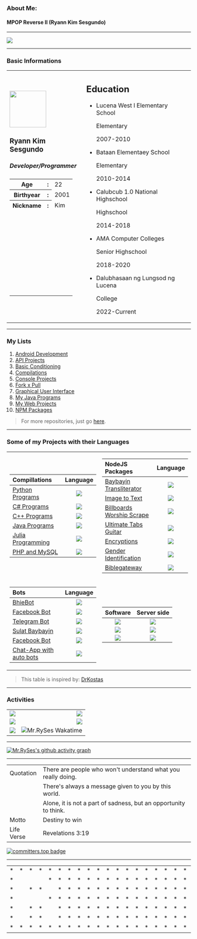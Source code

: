 ### About Me:
#### MPOP Reverse II (Ryann Kim Sesgundo)

---

![](https://readme-typing-svg.demolab.com?font=Times+new+Roman&size=18&duration=2500&pause=500&width=500&vCenter=true&center=true&height=25&lines=I+am+RyannKim327;Android+Application+Developer;Backend+Developer;Soon+to+be+a+Full+Stack+Developer)

---
### Basic Informations
<table>
	<tr>
		<td>
			<img src="https://ryannkim327.vercel.app/img/ako.png" height="100">
			<h3>Ryann Kim Sesgundo</h3>
			<h5>Developer/Programmer</h5>
			<table>
				<tr>
					<th>
						Age
					</th>
					<th>:
					</th>
					<td>
						22
					</td>
				</tr>
				<tr>
					<th>
						Birthyear
					</th>
					<th>:
					</th>
					<td>
						2001
					</td>
				<tr>
					<th>
						Nickname
					</th>
					<th>:
					</th>
					<td>
						Kim
					</td>
				</tr>
				<tr>
				<td></td>
				<td></td>
				<td></td>
				</tr>
				<tr>
				<td><br><br><br><br><br><br><br><br><br><br><br></td>
				<td><br><br><br><br><br><br><br><br><br><br><br></td>
				<td><br><br><br><br><br><br><br><br><br><br><br></td>
				</tr>
			</table>
		</td>
		<td>
			<h2>Education</h2>
			<ul>
				<li>Lucena West I Elementary School
					<p>Elementary</p>
					<p>2007-2010</p>
				</li>
				<li>Bataan Elementaey School
					<p>Elementary</p>
					<p>2010-2014</p>
				</li>
				<li>Calubcub 1.0 National Highschool
					<p>Highschool</p>
					<p>2014-2018</p>
				</li>
				<li>AMA Computer Colleges
					<p>Senior Highschool</p>
					<p>2018-2020</p>
				</li>
				<li>Dalubhasaan ng Lungsod ng Lucena
					<p>College</p>
					<p>2022-Current</p>
				</li>
			</ul>
		</td>
	</tr>
</table>

---
### My Lists
1. [Android Development](https://github.com/stars/RyannKim327/lists/android-development)
2. [API Projects](https://github.com/stars/RyannKim327/lists/api-projects)
3. [Basic Conditioning](https://github.com/stars/RyannKim327/lists/basic-conditioning)
4. [Compilations](https://github.com/stars/RyannKim327/lists/compillation)
5. [Console Projects](https://github.com/stars/RyannKim327/lists/console-projects)
6. [Fork x Pull](https://github.com/stars/RyannKim327/lists/fork-x-pull)
7. [Graphical User Interface](https://github.com/stars/RyannKim327/lists/gui)
8. [My Java Programs](https://github.com/stars/RyannKim327/lists/my-java-programs)
9. [My Web Projects](https://github.com/stars/RyannKim327/lists/my-web-projects)
10. [NPM Packages](https://github.com/stars/RyannKim327/lists/npm-packages)

> For more repositories, just go [here](https://github.com/stars/RyannKim327/lists/my-repos).

---

### Some of my Projects with their Languages
<table>
<tr>
<td>

| Compillations | Language |
| :--- | :---: |
| [Python Programs](https://github.com/RyannKim327/Python-Programming-Compillation) | ![](https://img.shields.io/badge/-Python-black?color=3572A5&style=flat) |
| [C# Programs](https://github.com/RyannKim327/C-Sharp-Compillations) | ![](https://img.shields.io/badge/-C_Sharp-black?color=178600&style=flat) |
| [C++ Programs](https://github.com/RyannKim327/cpp-compilled-programs) | ![](https://img.shields.io/badge/-CPP-black?color=f34b7d&style=flat) |
| [Java Programs](https://github.com/RyannKim327/Java-compilled-programs) | ![](https://img.shields.io/badge/-Java-black?color=b07219&style=flat) |
| [Julia Programming](https://github.com/RyannKim327/Julia-Compillation-Projects) | ![](https://img.shields.io/badge/-Julia-black?color=a270ba&style=flat) |
| [PHP and MySQL](https://github.com/RyannKim327/Basic-CRUD-in-PHP-and-MySQL) | ![](https://img.shields.io/badge/MySQL-PHP-black?color=4F5D95&style=flat) |

</td>
<td>

| NodeJS Packages | Language |
| :--- | :---: |
| [Baybayin Transliterator](https://github.com/RyannKim327/Baybayin-Transliterator) | ![](https://img.shields.io/badge/Javascript-NodeJS-black?color=336633&style=flat) |
| [Image to Text](https://github.com/RyannKim327/image-to-text) | ![](https://img.shields.io/badge/Javascript-NodeJS-black?color=336633&style=flat)|
| [Billboards Worship Scrape](https://github.com/RyannKim327/Billboards-worship-scrape) | ![](https://img.shields.io/badge/Javascript-NodeJS-black?color=336633&style=flat)|
| [Ultimate Tabs Guitar](https://github.com/RyannKim327/UltimateGuitar-Project) | ![](https://img.shields.io/badge/Javascript-NodeJS-black?color=336633&style=flat)|
| [Encryptions](https://github.com/RyannKim327/MPOP-Encryptions) | ![](https://img.shields.io/badge/Javascript-NodeJS-black?color=336633&style=flat)|
| [Gender Identification](https://github.com/RyannKim327/Gender-Identification) | ![](https://img.shields.io/badge/Javascript-NodeJS-black?color=336633&style=flat)|
| [Biblegateway](https://github.com/RyannKim327/biblegateway) | ![](https://img.shields.io/badge/Javascript-NodeJS-black?color=336633&style=flat)|

</td>
</tr>
<tr>
<td>

| Bots | Language |
| :--- | :---: |
| [BhieBot](https://github.com/RyannKim327/BhieBot) | ![](https://img.shields.io/badge/Javascript-NodeJS-black?color=336633&style=flat) |
| [Facebook Bot](https://github.com/RyannKim327/FacebookBot) | ![](https://img.shields.io/badge/Javascript-NodeJS-black?color=336633&style=flat) |
| [Telegram Bot](https://github.com/RyannKim327/Telegram-Bot) | ![](https://img.shields.io/badge/Javascript-NodeJS-black?color=336633&style=flat) |
| [Sulat Baybayin](https://github.com/RyannKim327/FacebookBot) | ![](https://img.shields.io/badge/-Java-black?color=b07219&style=flat) |
| [Facebook Bot](https://github.com/RyannKim327/Facebook-Bot-Python) | ![](https://img.shields.io/badge/-Python-black?color=3572A5&style=flat) |
| [Chat-App with auto bots](https://github.com/RyannKim327/chat-app) | ![](https://img.shields.io/badge/Javascript-NodeJS-black?color=336633&style=flat) |

</td>
<td>

| Software | Server side |
| :---: | :---: |
| [![](https://img.shields.io/badge/Launcher_App-Java-black?color=b07219&style=flat)](https://github.com/RyannKim327/Launcher-App) | [![](https://img.shields.io/badge/Server_Side_of_Launcher-NodeJS-black?color=336633&style=flat)](https://github.com/RyannKim327/Server-Side-of-Launcher) |
| [![](https://img.shields.io/badge/Front_end_Editor-Java-black?color=b07219&style=flat)](https://github.com/RyannKim327/Front-end-Editor) | ![](https://img.shields.io/badge/Not_found_server-PHP_MySQL-black?color=4F5D95&style=flat) |
| [![](https://img.shields.io/badge/19N0R3_Poetry_App-Java-black?color=b07219&style=flat)](https://github.com/RyannKim327/19N0R3-App) | [![](https://img.shields.io/badge/19N0R3_Server_Side-NodeJS-black?color=336633&style=flat)](https://github.com/RyannKim327/19N0R3) |

</td>
</tr>
</table>

> This table is inspired by: [DrKostas](https://github.com/drkostas)

---
### Activities
|  |  |
| :--- | ---: |
| ![](https://github-readme-stats.vercel.app/api?username=ryannkim327&show_icons=true&theme=radical) | ![](https://github-profile-summary-cards.vercel.app/api/cards/repos-per-language?username=RyannKim327&theme=radical) |
| ![](https://github-readme-stats.vercel.app/api/top-langs/?username=ryannkim327&layout=compact&theme=radical)  | ![](https://github-profile-summary-cards.vercel.app/api/cards/most-commit-language?username=RyannKim327&theme=radical) |
| ![](https://github-profile-trophy.vercel.app/?username=RyannKim327&theme=radical&column=4) | ![Mr.RySes Wakatime](https://github-readme-stats.vercel.app/api/wakatime?username=ryannkim327&theme=radical&layout=compact) |
---

[![Mr.RySes's github activity graph](https://github-readme-activity-graph.vercel.app/graph?username=RyannKim327&bg_color=0a0119&color=18cda9&line=00f583&point=00ff11&area=true&hide_border=true)](https://github.com/RyannKim327/github-readme-activity-graph)

---
|  |  |
| --- | --- |
| Quotation | There are people who won't understand what you really doing. |
| | There's always a message given to you by this world. |
| | Alone, it is not a part of sadness, but an opportunity to think. |
| Motto | Destiny to win |
| Life Verse | Revelations 3:19 |

[![committers.top badge](https://user-badge.committers.top/philippines/RyannKim327.svg)](https://user-badge.committers.top/philippines/RyannKim327)

---

<table>
	<tr>
		<!-- 1 -->
		<td>*</td>
		<td>*</td>
		<td>*</td>
		<td>*</td>
		<td>*</td>
		<td>*</td>
		<td>*</td>
		<td>*</td>
		<td>*</td>
		<td>*</td>
		<td>*</td>
		<td>*</td>
		<td>*</td>
		<td>*</td>
		<td>*</td>
		<td>*</td>
		<td>*</td>
		<td>*</td>
		<td>*</td>
		<td>*</td>
		<td>*</td>
		<td>*</td>
		<td>*</td>
		<td>*</td>
		<td>*</td>
		<td>*</td>
		<td>*</td>
		<td>*</td>
		<td>*</td>
		<td>*</td>
		<td>*</td>
		<td>*</td>
		<td>*</td>
		<td>*</td>
		<td>*</td>
		<td>*</td>
		<td>*</td>
		<td>*</td>
		<td>*</td>
		<td>*</td>
		<td>*</td>
		<td>*</td>
		<td>*</td>
		<td>*</td>
		<td>*</td>
		<td>*</td>
		<td>*</td>
		<td>*</td>
		<td>*</td>
		<td>*</td>
		<td>*</td>
		<td>*</td>
	</tr>
	<tr>
		<!-- 2 -->
		<td>*</td>
		<td> </td>
		<td> </td>
		<td> </td>
		<td>*</td>
		<td>*</td>
		<td>*</td>
		<td>*</td>
		<td>*</td>
		<td>*</td>
		<td>*</td>
		<td>*</td>
		<td>*</td>
		<td>*</td>
		<td>*</td>
		<td>*</td>
		<td>*</td>
		<td>*</td>
		<td>*</td>
		<td>*</td>
		<td>*</td>
		<td>*</td>
		<td>*</td>
		<td>*</td>
		<td>*</td>
		<td>*</td>
		<td>*</td>
		<td>*</td>
		<td>*</td>
		<td>*</td>
		<td>*</td>
		<td>*</td>
		<td>*</td>
		<td>*</td>
		<td>*</td>
		<td>*</td>
		<td>*</td>
		<td>*</td>
		<td>*</td>
		<td>*</td>
		<td>*</td>
		<td>*</td>
		<td>*</td>
		<td>*</td>
		<td>*</td>
		<td>*</td>
		<td>*</td>
		<td>*</td>
		<td>*</td>
		<td>*</td>
		<td>*</td>
		<td>*</td>
	</tr>
	<tr>
		<!-- 3 -->
		<td>*</td>
		<td> </td>
		<td>*</td>
		<td>*</td>
		<td> </td>
		<td>*</td>
		<td>*</td>
		<td>*</td>
		<td>*</td>
		<td>*</td>
		<td>*</td>
		<td>*</td>
		<td>*</td>
		<td>*</td>
		<td>*</td>
		<td>*</td>
		<td>*</td>
		<td>*</td>
		<td>*</td>
		<td>*</td>
		<td>*</td>
		<td>*</td>
		<td>*</td>
		<td>*</td>
		<td>*</td>
		<td>*</td>
		<td>*</td>
		<td>*</td>
		<td>*</td>
		<td>*</td>
		<td>*</td>
		<td>*</td>
		<td>*</td>
		<td>*</td>
		<td>*</td>
		<td>*</td>
		<td>*</td>
		<td>*</td>
		<td>*</td>
		<td>*</td>
		<td>*</td>
		<td>*</td>
		<td>*</td>
		<td>*</td>
		<td>*</td>
		<td>*</td>
		<td>*</td>
		<td>*</td>
		<td>*</td>
		<td>*</td>
		<td>*</td>
		<td>*</td>
	</tr>
	<tr>
		<!-- 4 -->
		<td>*</td>
		<td> </td>
		<td> </td>
		<td> </td>
		<td>*</td>
		<td>*</td>
		<td>*</td>
		<td>*</td>
		<td>*</td>
		<td>*</td>
		<td>*</td>
		<td>*</td>
		<td>*</td>
		<td>*</td>
		<td>*</td>
		<td>*</td>
		<td>*</td>
		<td>*</td>
		<td>*</td>
		<td>*</td>
		<td>*</td>
		<td>*</td>
		<td>*</td>
		<td>*</td>
		<td>*</td>
		<td>*</td>
		<td>*</td>
		<td>*</td>
		<td>*</td>
		<td>*</td>
		<td>*</td>
		<td>*</td>
		<td>*</td>
		<td>*</td>
		<td>*</td>
		<td>*</td>
		<td>*</td>
		<td>*</td>
		<td>*</td>
		<td>*</td>
		<td>*</td>
		<td>*</td>
		<td>*</td>
		<td>*</td>
		<td>*</td>
		<td>*</td>
		<td>*</td>
		<td>*</td>
		<td>*</td>
		<td>*</td>
		<td>*</td>
		<td>*</td>
	</tr>
	<tr>
		<!-- 5 -->
		<td>*</td>
		<td> </td>
		<td>*</td>
		<td>*</td>
		<td> </td>
		<td>*</td>
		<td>*</td>
		<td>*</td>
		<td>*</td>
		<td>*</td>
		<td>*</td>
		<td>*</td>
		<td>*</td>
		<td>*</td>
		<td>*</td>
		<td>*</td>
		<td>*</td>
		<td>*</td>
		<td>*</td>
		<td>*</td>
		<td>*</td>
		<td>*</td>
		<td>*</td>
		<td>*</td>
		<td>*</td>
		<td>*</td>
		<td>*</td>
		<td>*</td>
		<td>*</td>
		<td>*</td>
		<td>*</td>
		<td>*</td>
		<td>*</td>
		<td>*</td>
		<td>*</td>
		<td>*</td>
		<td>*</td>
		<td>*</td>
		<td>*</td>
		<td>*</td>
		<td>*</td>
		<td>*</td>
		<td>*</td>
		<td>*</td>
		<td>*</td>
		<td>*</td>
		<td>*</td>
		<td>*</td>
		<td>*</td>
		<td>*</td>
		<td>*</td>
		<td>*</td>
	</tr>
	<tr>
		<!-- 6 -->
		<td>*</td>
		<td> </td>
		<td>*</td>
		<td>*</td>
		<td> </td>
		<td>*</td>
		<td>*</td>
		<td>*</td>
		<td>*</td>
		<td>*</td>
		<td>*</td>
		<td>*</td>
		<td>*</td>
		<td>*</td>
		<td>*</td>
		<td>*</td>
		<td>*</td>
		<td>*</td>
		<td>*</td>
		<td>*</td>
		<td>*</td>
		<td>*</td>
		<td>*</td>
		<td>*</td>
		<td>*</td>
		<td>*</td>
		<td>*</td>
		<td>*</td>
		<td>*</td>
		<td>*</td>
		<td>*</td>
		<td>*</td>
		<td>*</td>
		<td>*</td>
		<td>*</td>
		<td>*</td>
		<td>*</td>
		<td>*</td>
		<td>*</td>
		<td>*</td>
		<td>*</td>
		<td>*</td>
		<td>*</td>
		<td>*</td>
		<td>*</td>
		<td>*</td>
		<td>*</td>
		<td>*</td>
		<td>*</td>
		<td>*</td>
		<td>*</td>
		<td>*</td>
	</tr>
	<tr>
		<!-- 7 -->
		<td>*</td>
		<td>*</td>
		<td>*</td>
		<td>*</td>
		<td>*</td>
		<td>*</td>
		<td>*</td>
		<td>*</td>
		<td>*</td>
		<td>*</td>
		<td>*</td>
		<td>*</td>
		<td>*</td>
		<td>*</td>
		<td>*</td>
		<td>*</td>
		<td>*</td>
		<td>*</td>
		<td>*</td>
		<td>*</td>
		<td>*</td>
		<td>*</td>
		<td>*</td>
		<td>*</td>
		<td>*</td>
		<td>*</td>
		<td>*</td>
		<td>*</td>
		<td>*</td>
		<td>*</td>
		<td>*</td>
		<td>*</td>
		<td>*</td>
		<td>*</td>
		<td>*</td>
		<td>*</td>
		<td>*</td>
		<td>*</td>
		<td>*</td>
		<td>*</td>
		<td>*</td>
		<td>*</td>
		<td>*</td>
		<td>*</td>
		<td>*</td>
		<td>*</td>
		<td>*</td>
		<td>*</td>
		<td>*</td>
		<td>*</td>
		<td>*</td>
		<td>*</td>
	</tr>
</table>